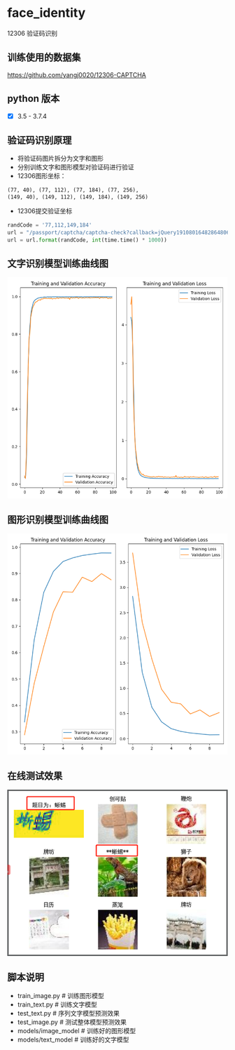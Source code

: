# face_identity
12306 验证码识别

## 训练使用的数据集
https://github.com/yangj0020/12306-CAPTCHA

## python 版本
- [x] 3.5 - 3.7.4

## 验证码识别原理
* 将验证码图片拆分为文字和图形
* 分别训练文字和图形模型对验证码进行验证
* 12306图形坐标：
```shell
(77, 40), (77, 112), (77, 184), (77, 256), 
(149, 40), (149, 112), (149, 184), (149, 256)
``` 
* 12306提交验证坐标
```python
randCode = '77,112,149,184'
url = "/passport/captcha/captcha-check?callback=jQuery19108016482864806321_1554298927290&answer={0}&rand=sjrand&login_site=E&_={1}"
url = url.format(randCode, int(time.time() * 1000))
```

## 文字识别模型训练曲线图
![text_train_rate](text_train_rate.png)

## 图形识别模型训练曲线图
![image_train_rate](image_train_rate.png)

## 在线测试效果
![prediction_result](prediction_result.jpg)

## 脚本说明
* train_image.py  # 训练图形模型
* train_text.py  # 训练文字模型
* test_text.py  # 序列文字模型预测效果
* test_image.py  # 测试整体模型预测效果
* models/image_model # 训练好的图形模型
* models/text_model # 训练好的文字模型
